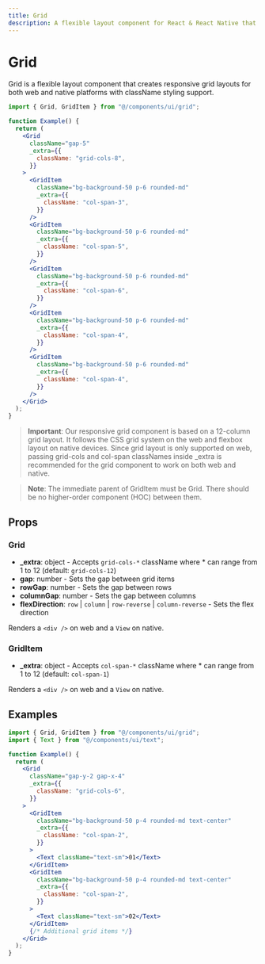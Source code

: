 ```yaml
---
title: Grid
description: A flexible layout component for React & React Native that creates responsive grid layouts.
---
```


# Grid

Grid is a flexible layout component that creates responsive grid layouts for both web and native platforms with className styling support.

```jsx
import { Grid, GridItem } from "@/components/ui/grid";

function Example() {
  return (
    <Grid
      className="gap-5"
      _extra={{
        className: "grid-cols-8",
      }}
    >
      <GridItem
        className="bg-background-50 p-6 rounded-md"
        _extra={{
          className: "col-span-3",
        }}
      />
      <GridItem
        className="bg-background-50 p-6 rounded-md"
        _extra={{
          className: "col-span-5",
        }}
      />
      <GridItem
        className="bg-background-50 p-6 rounded-md"
        _extra={{
          className: "col-span-6",
        }}
      />
      <GridItem
        className="bg-background-50 p-6 rounded-md"
        _extra={{
          className: "col-span-4",
        }}
      />
      <GridItem
        className="bg-background-50 p-6 rounded-md"
        _extra={{
          className: "col-span-4",
        }}
      />
    </Grid>
  );
}
```

> **Important**: Our responsive grid component is based on a 12-column grid layout. It follows the CSS grid system on the web and flexbox layout on native devices. Since grid layout is only supported on web, passing grid-cols and col-span classNames inside \_extra is recommended for the grid component to work on both web and native.

> **Note**: The immediate parent of GridItem must be Grid. There should be no higher-order component (HOC) between them.

## Props

### Grid

- **\_extra**: object - Accepts `grid-cols-*` className where \* can range from 1 to 12 (default: `grid-cols-12`)
- **gap**: number - Sets the gap between grid items
- **rowGap**: number - Sets the gap between rows
- **columnGap**: number - Sets the gap between columns
- **flexDirection**: `row` | `column` | `row-reverse` | `column-reverse` - Sets the flex direction

Renders a `<div />` on web and a `View` on native.

### GridItem

- **\_extra**: object - Accepts `col-span-*` className where \* can range from 1 to 12 (default: `col-span-1`)

Renders a `<div />` on web and a `View` on native.

## Examples

```jsx
import { Grid, GridItem } from "@/components/ui/grid";
import { Text } from "@/components/ui/text";

function Example() {
  return (
    <Grid
      className="gap-y-2 gap-x-4"
      _extra={{
        className: "grid-cols-6",
      }}
    >
      <GridItem
        className="bg-background-50 p-4 rounded-md text-center"
        _extra={{
          className: "col-span-2",
        }}
      >
        <Text className="text-sm">01</Text>
      </GridItem>
      <GridItem
        className="bg-background-50 p-4 rounded-md text-center"
        _extra={{
          className: "col-span-2",
        }}
      >
        <Text className="text-sm">02</Text>
      </GridItem>
      {/* Additional grid items */}
    </Grid>
  );
}
```

